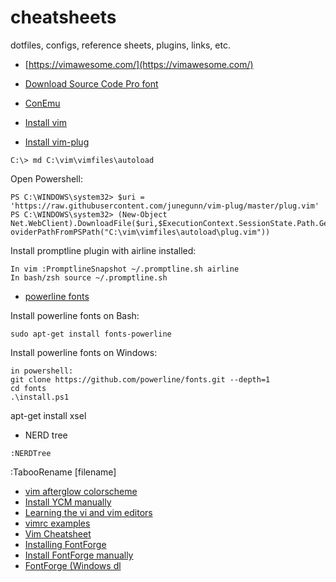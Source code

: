 # cheatsheets

dotfiles, configs, reference sheets, plugins, links, etc.

* [https://vimawesome.com/](https://vimawesome.com/)
* [Download Source Code Pro font](https://github.com/adobe-fonts/source-code-pro/releases/tag/2.030R-ro%2F1.050R-it)
* [ConEmu](https://github.com/Maximus5/ConEmu/releases)
* [Install vim](https://www.vim.org/download.php)

* [Install vim-plug](https://github.com/junegunn/vim-plug)

`C:\> md C:\vim\vimfiles\autoload`

Open Powershell:

```
PS C:\WINDOWS\system32> $uri = 'https://raw.githubusercontent.com/junegunn/vim-plug/master/plug.vim'
PS C:\WINDOWS\system32> (New-Object Net.WebClient).DownloadFile($uri,$ExecutionContext.SessionState.Path.GetUnresolvedPr
oviderPathFromPSPath("C:\vim\vimfiles\autoload\plug.vim"))
```

Install promptline plugin with airline installed:

    In vim :PromptlineSnapshot ~/.promptline.sh airline
    In bash/zsh source ~/.promptline.sh

* [powerline fonts](https://github.com/powerline/fonts)

Install powerline fonts on Bash:

`sudo apt-get install fonts-powerline`

Install powerline fonts on Windows:

```
in powershell:
git clone https://github.com/powerline/fonts.git --depth=1
cd fonts
.\install.ps1
```

apt-get install xsel

* NERD tree

`:NERDTree`

:TabooRename [filename]

* [vim afterglow colorscheme](https://github.com/danilo-augusto/vim-afterglow)
* [Install YCM manually](https://github.com/junegunn/vim-plug/wiki/faq#installing-youcompleteme-manually)
* [Learning the vi and vim editors](ftp://ftp.borg.moe/yarr/Gentoomen%20Library/Operating%20Systems/Unix/Learning%20the%20vi%20and%20Vim%20Editors,%207e.pdf)
* [vimrc examples](https://github.com/swaroopch/byte-of-vim/blob/master/plugins.md)
* [Vim Cheatsheet](https://vim.rtorr.com/)
* [Installing FontForge](http://designwithfontforge.com/en-US/Installing_Fontforge.html)
* [Install FontForge manually](https://github.com/fontforge/fontforge/blob/master/INSTALL-git.md)
* [FontForge (Windows dl](https://fontforge.github.io/en-US/downloads/windows-dl/)
